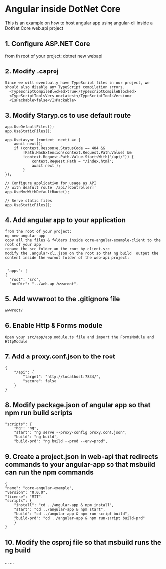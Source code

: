 # Angular inside DotNet Core
This is an example on how to host angular app using angular-cli inside a DotNet Core web.api project

## 1. Configure ASP.NET Core
from th root of your project:
dotnet new webapi

## 2. Modify .csproj
    Since we will eventually have TypeScript files in our project, we should also disable any TypeScript compilation errors.
      <TypeScriptCompileBlocked>true</TypeScriptCompileBlocked>
      <TypeScriptToolsVersion>Latest</TypeScriptToolsVersion>
      <IsPackable>false</IsPackable>

## 3. Modify Staryp.cs to use default route
    app.UseDefaultFiles();
    app.UseStaticFiles();

    app.Use(async (context, next) => {
        await next();
        if (context.Response.StatusCode == 404 &&
            !Path.HasExtension(context.Request.Path.Value) &&
            !context.Request.Path.Value.StartsWith("/api/")) {
                context.Request.Path = "/index.html";
                await next();
            }
    });

    // Configure application for usage as API
    // with deafult route '/api/[Controller]'
    app.UseMvcWithDefaultRoute();

    // Serve static files
    app.UseStaticFiles();

## 4.  Add angular app to your application
    from the root of your project:
    ng new angular-app
    copy all the files & folders inside core-angular-example-client to the root of your app
    rename the src folder on the root by client-src
    modify the .angular-cli.json on the root so that ng build  output the content inside the wwroot folder of the web-api project:
     

     "apps": [
    {
      "root": "src",
      "outDir": "../web-api/wwwroot",

## 5. Add wwwroot to the .gitignore file
    wwwroot/

## 6. Enable  Http & Forms module
    Open your src/app/app.module.ts file and import the FormsModule and HttpModule

## 7. Add a proxy.conf.json to the root
    {
        "/api": {
            "target": "http://localhost:7834/",
            "secure": false
        }
    }

## 8. Modify package.json of angular app so that npm run build scripts
    "scripts": {
        "ng": "ng",
        "start": "ng serve --proxy-config proxy.conf.json",
        "build": "ng build",
        "build-prd": "ng build --prod --env=prod",

## 9. Create a project.json in web-api that redirects commands to your angular-app so that msbuild can run the npm commands
    {
    "name": "core-angular-example",
    "version": "0.0.0",
    "license": "MIT",
    "scripts": {
        "install": "cd ../angular-app & npm install",
        "start": "cd ../angular-app & npm start",
        "build": "cd ../angular-app & npm run-script build",
        "build-prd": "cd ../angular-app & npm run-script build-prd"
        }
    }   

## 10. Modify the csproj file so that msbuild runs the ng build
...
   <Target Name="EnsureNode">
    <Exec Command="node --version" ContinueOnError="true">
      <Output TaskParameter="ExitCode" PropertyName="ErrorCode" />
    </Exec>
    <Error Condition="'$(ErrorCode)' != '0'" Text="Node.js is required to build and run this project. To continue, please install Node.js from https://nodejs.org/, and then restart your command prompt or IDE." />
  </Target>
  <Target Name="DebugRunNgBuild" BeforeTargets="Build" Condition=" '$(Configuration)' == 'Debug' ">
    <CallTarget Targets="EnsureNode" />
    <Message Importance="high" Text="Performing ng build for dev build..." />
    <Exec Command="npm run-script build" />
  </Target>
  <Target Name="ReleaseRunNgBuild" BeforeTargets="Build" Condition=" '$(Configuration)' == 'Release' ">
    <CallTarget Targets="EnsureNode" />
    <Message Importance="high" Text="Install packages..." />
    <Exec Command="npm install" />
    <Message Importance="high" Text="Performing ng build for prd build..." />
    <Exec Command="npm run-script build-prd" />
  </Target>
...


